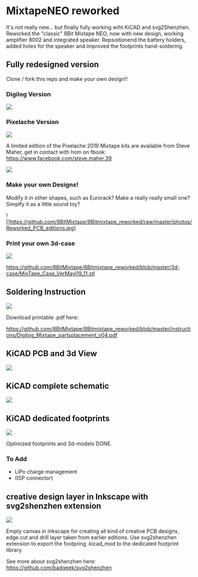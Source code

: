 # MixtapeNEO reworked
It's not really new... but finally fully working wiht KiCAD and svg2Shenzhen.
Reworked the "classic" 8Bit Mixtape NEO, now with new design, working amplifier 8002 and integrated speaker. Repsoitionend the battery holders, added holes for the speaker and improved the footprints hand-soldering.

## Fully redesigned version

Clone / fork this repo and make your own design!!

### Digilog Version

![](https://github.com/8BitMixtape/8Bitmixtape_reworked/raw/master/photos/digilog_version_streetTaipei.jpg)

### Pixelache Version

![](https://github.com/8BitMixtape/8Bitmixtape_reworked/raw/master/photos/pixelache_version_v01.png)

A limited edition of the Pixelache 2019 Mixtape kits are available from Steve Maher, get in contact with hom on fbook: https://www.facebook.com/steve.maher.39

![](https://github.com/8BitMixtape/8Bitmixtape_reworked/raw/master/photos/pixelache_mixtape_kits.jpg)

### Make your own Designs!

Modify it in other shapes, such as Eurorack? Make a really really small one? Simplfy it as a little sound toy?

![]https://github.com/8BitMixtape/8Bitmixtape_reworked/raw/master/photos/Reworked_PCB_editions.jpg)

### Print your own 3d-case

![](https://github.com/8BitMixtape/8Bitmixtape_reworked/raw/master/photos/3d-case_viewer.png)

https://github.com/8BitMixtape/8Bitmixtape_reworked/blob/master/3d-case/MixTape_Case_VerMayl19_11.stl

## Soldering Instruction

![](https://github.com/8BitMixtape/8Bitmixtape_reworked/raw/master/instructions/8BitMixtape_partsPlacement.jpg)

Download printable .pdf here:

https://github.com/8BitMixtape/8Bitmixtape_reworked/blob/master/instructions/Digilog_Mixtape_partsplacement_v04.pdf

## KiCAD PCB and 3d View

![](https://github.com/8BitMixtape/8Bitmixtape_reworked/raw/master/photos/8Bitmixtape_exampleDesign.png)

## KiCAD complete schematic

![](https://github.com/8BitMixtape/MutanMonkey_Mixtape3000/raw/master/photos/schematics_v32.jpg)


## KiCAD dedicated footprints

![](https://github.com/8BitMixtape/8Bitmixtape_reworked/raw/master/photos/Kicad_dedicated.png)


Optimized footprints and 3d-models DONE. 

### To Add
* LiPo charge management
* (ISP connector)

## creative design layer in Inkscape with svg2shenzhen extension

![](https://github.com/8BitMixtape/MutanMonkey_Mixtape3000/raw/master/photos/inkscape_layers.png)

Empty canvas in inkscape for creating all kind of creative PCB designs, edge.cut and drill layer taken from earlier editions. Use svg2shenzhen extension to export the footpring .kicad_mod to the dedicated footprint library.

See more about svg2shenzhen here: https://github.com/badgeek/svg2shenzhen
